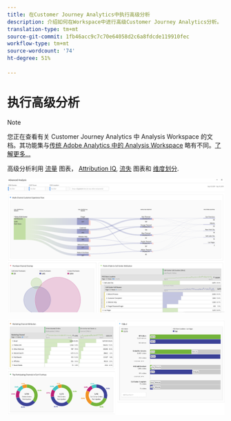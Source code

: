 ```yaml
---
title: 在Customer Journey Analytics中执行高级分析
description: 介绍如何在Workspace中进行高级Customer Journey Analytics分析。
translation-type: tm+mt
source-git-commit: 1fb46acc9c7c70e64058d2c6a8fdcde119910fec
workflow-type: tm+mt
source-wordcount: '74'
ht-degree: 51%

---
```



# 执行高级分析

>[!NOTE]
>
>您正在查看有关 Customer Journey Analytics 中 Analysis Workspace 的文档。其功能集与[传统 Adobe Analytics 中的 Analysis Workspace](https://docs.adobe.com/content/help/zh-Hans/analytics/analyze/analysis-workspace/home.html) 略有不同。[了解更多...](/help/getting-started/cja-aa.md)

高级分析利用 [流量](/help/analysis-workspace/visualizations/c-flow/flow.md) 图表， [Attribution IQ](/help/analysis-workspace/attribution/overview.md), [流失](/help/analysis-workspace/visualizations/fallout/fallout-flow.md) 图表和 [维度划分](/help/components/dimensions/t-breakdown-fa.md).

![工作区屏幕截图1](assets/cja-adv-analysis1.png)

![工作区屏幕截图2](assets/cja-adv-analysis2.png)
